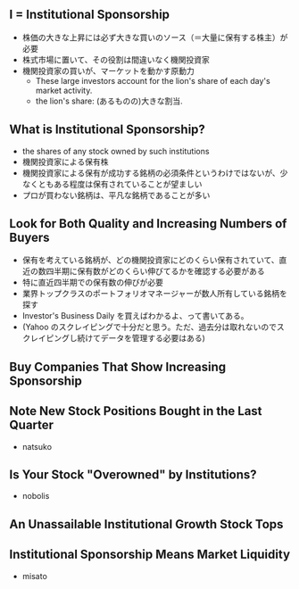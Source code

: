 ## I = Institutional Sponsorship
- 株価の大きな上昇には必ず大きな買いのソース（＝大量に保有する株主）が必要
- 株式市場に置いて、その役割は間違いなく機関投資家
- 機関投資家の買いが、マーケットを動かす原動力
    - These large investors account for the lion's share of each day's market activity. 
    - the lion's share: (あるものの)大きな割当.

## What is Institutional Sponsorship?
- the shares of any stock owned by such institutions
- 機関投資家による保有株
- 機関投資家による保有が成功する銘柄の必須条件というわけではないが、少なくともある程度は保有されていることが望ましい
- プロが買わない銘柄は、平凡な銘柄であることが多い

## Look for Both Quality and Increasing Numbers of Buyers
- 保有を考えている銘柄が、どの機関投資家にどのくらい保有されていて、直近の数四半期に保有数がどのくらい伸びてるかを確認する必要がある
- 特に直近四半期での保有数の伸びが必要
- 業界トップクラスのポートフォリオマネージャーが数人所有している銘柄を探す
- Investor's Business Daily を買えばわかるよ、って書いてある。
- (Yahoo のスクレイピングで十分だと思う。ただ、過去分は取れないのでスクレイピングし続けてデータを管理する必要はある)


## Buy Companies That Show Increasing Sponsorship
## Note New Stock Positions Bought in the Last Quarter
- natsuko

## Is Your Stock "Overowned" by Institutions?
- nobolis 

## An Unassailable Institutional Growth Stock Tops 
## Institutional Sponsorship Means Market Liquidity
- misato
